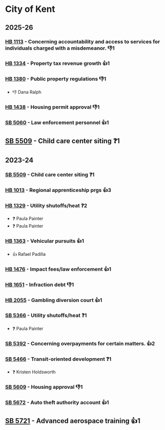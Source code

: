 # City of Kent
## 2025-26

### [HB 1113](/bill/2025-26/hb/1113/) - Concerning accountability and access to services for individuals charged with a misdemeanor.  👎1 

### [HB 1334](/bill/2025-26/hb/1334/) - Property tax revenue growth 👍1  

### [HB 1380](/bill/2025-26/hb/1380/) - Public property regulations  👎1 
* 👎 Dana Ralph

### [HB 1438](/bill/2025-26/hb/1438/) - Housing permit approval  👎1 

### [SB 5060](/bill/2025-26/sb/5060/) - Law enforcement personnel 👍1  

## [SB 5509](/bill/2025-26/sb/5509/) - Child care center siting   ❓1

## 2023-24

### [SB 5509](/bill/2023-24/sb/5509/) - Child care center siting   ❓1

### [HB 1013](/bill/2023-24/hb/1013/) - Regional apprenticeship prgs 👍3  

### [HB 1329](/bill/2023-24/hb/1329/) - Utility shutoffs/heat   ❓2
* ❓ Paula Painter
* ❓ Paula Painter

### [HB 1363](/bill/2023-24/hb/1363/) - Vehicular pursuits 👍1  
* 👍 Rafael Padilla

### [HB 1476](/bill/2023-24/hb/1476/) - Impact fees/law enforcement 👍1  

### [HB 1651](/bill/2023-24/hb/1651/) - Infraction debt  👎1 

### [HB 2055](/bill/2023-24/hb/2055/) - Gambling diversion court 👍1  

### [SB 5366](/bill/2023-24/sb/5366/) - Utility shutoffs/heat   ❓1
* ❓ Paula Painter

### [SB 5392](/bill/2023-24/sb/5392/) - Concerning overpayments for certain matters. 👍2  

### [SB 5466](/bill/2023-24/sb/5466/) - Transit-oriented development   ❓1
* ❓ Kristen Holdsworth

### [SB 5609](/bill/2023-24/sb/5609/) - Housing approval  👎1 

### [SB 5672](/bill/2023-24/sb/5672/) - Auto theft authority account 👍1  

## [SB 5721](/bill/2023-24/sb/5721/) - Advanced aerospace training 👍1  
